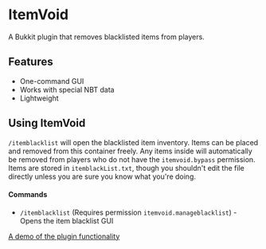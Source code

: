 # ItemVoid
A Bukkit plugin that removes blacklisted items from players.

## Features
- One-command GUI
- Works with special NBT data
- Lightweight

## Using ItemVoid
`/itemblacklist` will open the blacklisted item inventory. Items can be placed and removed from this container freely.
Any items inside will automatically be removed from players who do not have the `itemvoid.bypass` permission.
Items are stored in `itemblackList.txt`, though you shouldn't edit the file directly unless you are sure you know what
you're doing.

#### Commands
- `/itemblacklist` (Requires permission `itemvoid.manageblacklist`) - Opens the item blacklist GUI

[A demo of the plugin functionality](https://github.com/Stonley890/ItemVoid/blob/main/ItemVoidDemoSmall.GIF)
